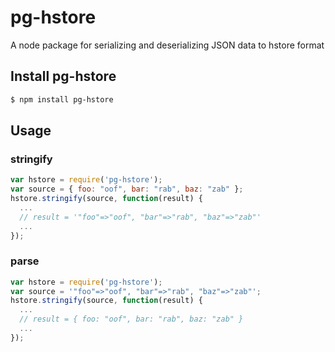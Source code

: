 pg-hstore
===========

A node package for serializing and deserializing JSON data to hstore format

## Install pg-hstore

```bash
$ npm install pg-hstore
```

## Usage
### stringify

```javascript
var hstore = require('pg-hstore');
var source = { foo: "oof", bar: "rab", baz: "zab" };
hstore.stringify(source, function(result) {
  ...
  // result = '"foo"=>"oof", "bar"=>"rab", "baz"=>"zab"'
  ...
});
```

### parse

```javascript
var hstore = require('pg-hstore');
var source = '"foo"=>"oof", "bar"=>"rab", "baz"=>"zab"';
hstore.stringify(source, function(result) {
  ...
  // result = { foo: "oof", bar: "rab", baz: "zab" } 
  ...
});
```